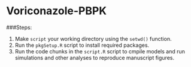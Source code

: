 # Voriconazole-PBPK

###Steps:

1. Make ```script``` your working directory using the ```setwd()``` function.
2. Run the ```pkgSetup.R``` script to install required packages.
3. Run the code chunks in the ```script.R``` script to cmpile models and run simulations and other analyses to reproduce manuscript figures.